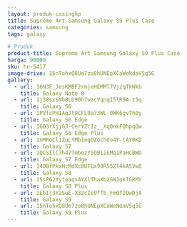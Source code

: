 ```yaml
---
layout: produk-casinghp
title: Supreme Art Samsung Galaxy S9 Plus Case
categories: samsung
tags: galaxy

# Produk
product-title: Supreme Art Samsung Galaxy S9 Plus Case
harga: 90000
sku: hn-5417
image-drive: 15nTohxQ8Ue7zo8hUNEpXCaWeNdaV5q5G
gallery:
  - url: 16N3F_JesKMBF2rmjeHEMMl7VjzqTkWkb
    title: Galaxy Note 8
  - url: 1j38sxSNbBLU90h7wzcVqnqI5lR9A-t5q
    title: Galaxy S6
  - url: 1PVfcPH1AgJt9CFL9a73WL_0WK6gvTh0y
    title: Galaxy S6 Edge
  - url: 1603rXjjGJ-CerYZcIz__Xq0nkFQhpqQw
    title: Galaxy S6 Edge Plus
  - url: 1nMRoCl1ZuLYMbimqDZochdo4Y-tAY0KD
    title: Galaxy S7
  - url: 1QCSIlC7h47TmbezYSOBiikMq1PaHCBWD
    title: Galaxy S7 Edge
  - url: 140BfPkxHcMdXcBUFGx90R55Zl4kA5Vw8
    title: Galaxy S8
  - url: 1SsP62YyteaqxAYXlThaXb2GN1okTGRMY
    title: Galaxy S8 Plus
  - url: 1EbIj3Y2SuE-X3zcIe9ffb_FmQf2QwDjA
    title: Galaxy S9
  - url: 15nTohxQ8Ue7zo8hUNEpXCaWeNdaV5q5G
    title: Galaxy S9 Plus
---
```

